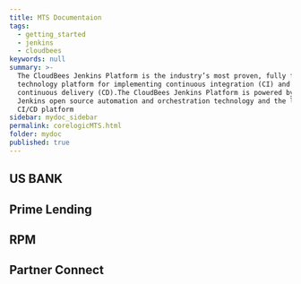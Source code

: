 ```yaml
---
title: MTS Documentaion
tags:
  - getting_started
  - jenkins
  - cloudbees
keywords: null
summary: >-
  The CloudBees Jenkins Platform is the industry’s most proven, fully featured
  technology platform for implementing continuous integration (CI) and
  continuous delivery (CD).The CloudBees Jenkins Platform is powered by the
  Jenkins open source automation and orchestration technology and the leading
  CI/CD platform
sidebar: mydoc_sidebar
permalink: corelogicMTS.html
folder: mydoc
published: true
---
```


## US BANK

## Prime Lending

## RPM

## Partner Connect
